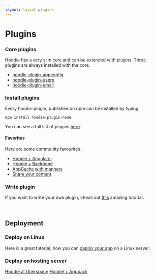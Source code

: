 ```yaml
---
layout: layout-plugins
---
```


# Plugins

### Core plugins

Hoodie has a very slim core and can be extended with plugins. 
Three plugins are always installed with the core. 

- <a href="https://www.npmjs.org/package/hoodie-plugin-appconfig" target="_blank">hoodie-plugin-appconfig</a>
- <a href="https://www.npmjs.org/package/hoodie-plugin-users" target="_blank">hoodie-plugin-users</a>
- <a href="https://www.npmjs.org/package/hoodie-plugin-email" target="_blank">hoodie-plugin-email</a>

### Install plugins
Every hoodie-plugin, published on npm can be installed by typing

<pre><code>npm install hoodie-plugin-name</code></pre>

You can see a full list of plugins <a href="http://plugins.hood.ie/" target="_blank">here</a>.

#### Favorites
Here are some community favourites. 

- <a href="https://www.npmjs.org/package/hoodie-plugin-angularjs" target="_blank">Hoodie + Angularjs</a>
- <a href="https://www.npmjs.org/package/backbone-hoodie" target="_blank">Hoodie + Backbone</a>
- <a href="https://www.npmjs.org/package/hoodie-plugin-appcache" target="_blank">AppCache with manners</a>
- <a href="https://www.npmjs.org/package/hoodie-plugin-global-share" target="_blank">Share your content</a>


### Write plugin

If you want to write your own plugin, check out [this](/plugins/plugins-tutorial.html) amazing tutorial.
<br /><br /><br />
## Deployment

### Deploy on Linux
Here is a great tutorial, how you can <a href="/plugins/deployment-linux.html">deploy your app</a> on a Linux server.

### Deploy on hosting server
<a href="https://wiki.uberspace.de/cool:hoodie">Hoodie at Uberspace</a>
<a href="https://appback.com/">Hoodie + Appback</a>
